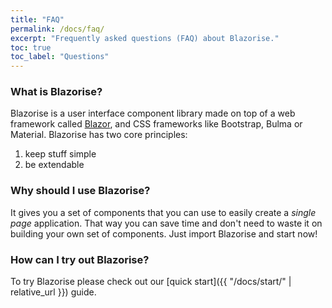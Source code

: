 ```yaml
---
title: "FAQ"
permalink: /docs/faq/
excerpt: "Frequently asked questions (FAQ) about Blazorise."
toc: true
toc_label: "Questions"
---
```


### What is Blazorise?

Blazorise is a user interface component library made on top of a web framework called [Blazor](https://blazor.net), and CSS frameworks like Bootstrap, Bulma or Material. Blazorise has two core principles: 
1. keep stuff simple
2. be extendable

### Why should I use Blazorise?

It gives you a set of components that you can use to easily create a _single page_ application. That way you can save time and don't need to waste it on building your own set of components. Just import Blazorise and start now!

### How can I try out Blazorise?

To try Blazorise please check out our [quick start]({{ "/docs/start/" | relative_url }}) guide.